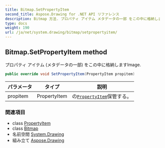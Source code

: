 ```yaml
---
title: Bitmap.SetPropertyItem
second_title: Aspose.Drawing for .NET API リファレンス
description: Bitmap 方法. プロパティ アイテム メタデータの一部 をこの中に格納しますImage.
type: docs
weight: 190
url: /ja/net/system.drawing/bitmap/setpropertyitem/
---
```

## Bitmap.SetPropertyItem method

プロパティ アイテム (メタデータの一部) をこの中に格納しますImage.

```csharp
public override void SetPropertyItem(PropertyItem propitem)
```

| パラメータ | タイプ | 説明 |
| --- | --- | --- |
| propitem | PropertyItem | の[`PropertyItem`](../../../system.drawing.imaging/propertyitem/)保管する。 |

### 関連項目

* class [PropertyItem](../../../system.drawing.imaging/propertyitem/)
* class [Bitmap](../)
* 名前空間 [System.Drawing](../../bitmap/)
* 組み立て [Aspose.Drawing](../../../)


